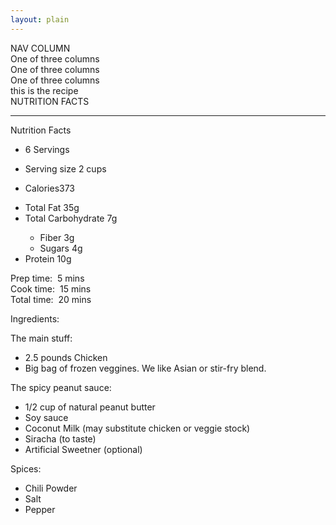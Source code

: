 ```yaml
---
layout: plain
---
```


<div class="container-fluid">
    <div class="row">
        <div class="col-md-3 col-md-push-9">
            NAV COLUMN
        </div>
        <div class="col-md-9 col-md-pull-3">
            <div class="container">
                <div class="row">
                    <div class="col-sm-3">
                        One of three columns
                    </div>
                    <div class="col-sm-3">
                        One of three columns
                    </div>
                    <div class="col-sm-3">
                        One of three columns
                    </div>
                </div>
            </div>
        </div>
    </div>

<div class="row">
  <div class="col-xs-12 col-sm-6 col-md-8">this is the recipe</div>
  <div class="col-xs-6 col-md-4">NUTRITION FACTS</div>
</div>

<hr>

<div class="row recipe">
	<div class="col-sm-3 col-sm-push-9">
		<div class="RSRHS"> 
			<div class="RSNutritionBox"> 
				<div class="RSNutritionInner"> 
					<div class="RSNutritionHead">
						Nutrition Facts
					</div> 
					<ul class="yield"> 
						<li>6 Servings</li> 
					</ul> 
					<div itemprop="nutrition"> 
						<ul class="serves"> 
							<li>Serving size 2 cups</li> 
						</ul>
						<ul class="calories">
							<li><span class="calTitle">Calories</span><span class="calValue">373</span>
							<div style="clear: both;"></div></li> 
						</ul>
						<ul>
							<li><span class="nutrientTitle">Total Fat</span> 35g</li> 
							<li><span class="nutrientTitle">Total Carbohydrate</span> 7g</li> 
							<ul class="SubNutrient">
								<li>Fiber 3g</li> 
								<li>Sugars 4g</li>
							</ul>
							<li><span class="nutrientTitle">Protein</span> 10g</li>
						</ul> 
					</div> 
				</div> 
			</div> 
			<div class="RSDetails"> 
				<div class="RSTimes"> 
					<div class="RSHead"> 
						Prep time:&nbsp; 
						<time itemprop="prepTime" datetime="PT5M">5 mins</time> 
					</div> 
					<div class="RSHead"> 
						Cook time:&nbsp; <time itemprop="cookTime" datetime="PT15M">15 mins</time> 
					</div> 
					<div class="RSHead"> 
						Total time:&nbsp; <time itemprop="totalTime" datetime="PT20M">20 mins</time> 
					</div> 
				</div> 
			</div> 
		</div>
	</div>

<div class="col-sm-9 col-sm-pull-3" markdown="1">

Ingredients: 

The main stuff:

* 2.5 pounds Chicken
* Big bag of frozen veggines. We like Asian or stir-fry blend.

The spicy peanut sauce:

* 1/2 cup of natural peanut butter 
* Soy sauce
* Coconut Milk (may substitute chicken or veggie stock)
* Siracha (to taste)
* Artificial Sweetner (optional)

Spices:

* Chili Powder
* Salt 
* Pepper

</div>
</div>

</div>
